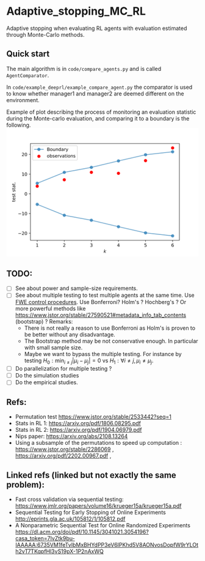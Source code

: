 # Adaptive_stopping_MC_RL

Adaptive stopping when evaluating RL agents with evaluation estimated through Monte-Carlo methods.


## Quick start

The main algorithm is in `code/compare_agents.py` and is called `AgentComparator`.

In `code/example_deeprl/example_compare_agent.py` the comparator is used to know whether manager1 and manager2 are deemed different on the environment.

Example of plot describing the process of monitoring an evaluation statistic during the Monte-carlo evaluation, and comparing it to a boundary is the following.
![](boundary.svg)

## TODO:
- [ ] See about power and sample-size requirements.
- [ ] See about multiple testing to test multiple agents at the same time. Use [FWE control procedures](https://en.wikipedia.org/wiki/Family-wise_error_rate). Use Bonferroni? Holm's ? Hochberg's ? Or more powerful methods like https://www.jstor.org/stable/27590521#metadata_info_tab_contents (bootstrap) ?
Remarks:
    - There is not really a reason to use Bonferroni as Holm's is proven to be better without any disadvantage.
    - The Bootstrap method may be not conservative enough. In particular with small sample size.
    - Maybe we want to bypass the multiple testing. For instance by testing $H_0: \min_{i \neq j}|\mu_i - \mu_j|=0$ vs $H_1: \forall i\neq j, \, \mu_i \neq \mu_j$.
- [ ] Do parallelization for multiple testing ?
- [ ] Do the simulation studies
- [ ] Do the empirical studies.

## Refs:
- Permutation test https://www.jstor.org/stable/2533442?seq=1
- Stats in RL 1: https://arxiv.org/pdf/1806.08295.pdf
- Stats in RL 2: https://arxiv.org/pdf/1904.06979.pdf
- Nips paper: https://arxiv.org/abs/2108.13264
- Using a subsample of the permutations to speed up computation : https://www.jstor.org/stable/2286069 , https://arxiv.org/pdf/2202.00967.pdf ,


## Linked refs (linked but not exactly the same problem):
- Fast cross validation via sequential testing: https://www.jmlr.org/papers/volume16/krueger15a/krueger15a.pdf
- Sequential Testing for Early Stopping of Online Experiments http://eprints.gla.ac.uk/105812/1/105812.pdf
- A Nonparametric Sequential Test for Online Randomized Experiments https://dl.acm.org/doi/pdf/10.1145/3041021.3054196?casa_token=7IvZtk9bu-IAAAAA:6735VM1feTvIbMxBHYdPP3eV6IPKhd5V8AONvosDopfW9rYLOth2vT7TKqpfHl3vS19pX-1P2nAxWQ
